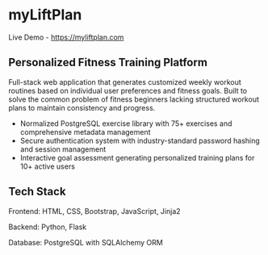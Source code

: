 # myLiftPlan

Live Demo - https://myliftplan.com

## Personalized Fitness Training Platform
Full-stack web application that generates customized weekly workout routines based on individual user preferences and fitness goals. Built to solve the common problem of fitness beginners lacking structured workout plans to maintain consistency and progress.

- Normalized PostgreSQL exercise library with 75+ exercises and comprehensive metadata management
- Secure authentication system with industry-standard password hashing and session management
- Interactive goal assessment generating personalized training plans for 10+ active users

## Tech Stack
Frontend: HTML, CSS, Bootstrap, JavaScript, Jinja2

Backend: Python, Flask

Database: PostgreSQL with SQLAlchemy ORM

